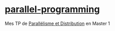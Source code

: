 # [parallel-programming](https://sites.google.com/site/fabricehuet/teaching/parallelisme-et-distribution)

Mes TP de [Parallélisme et Distribution](https://sites.google.com/site/fabricehuet/teaching/parallelisme-et-distribution) en Master 1